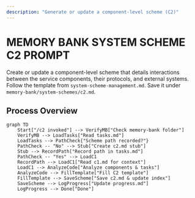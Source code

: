 ```yaml
---
description: "Generate or update a component-level scheme (C2)"
---
```

# MEMORY BANK SYSTEM SCHEME C2 PROMPT

Create or update a component-level scheme that details interactions between the service components, their protocols, and external systems. Follow the template from `system-scheme-management.md`. Save it under `memory-bank/system-schemes/c2.md`.

## Process Overview

```mermaid
graph TD
    Start["/c2 invoked"] --> VerifyMB["Check memory-bank folder"]
    VerifyMB --> LoadTasks["Read tasks.md"]
    LoadTasks --> PathCheck{"Scheme path recorded?"}
    PathCheck -- "No" --> Stub["Create c2.md stub"]
    Stub --> RecordPath["Record path in tasks.md"]
    PathCheck -- "Yes" --> LoadC1
    RecordPath --> LoadC1["Read c1.md for context"]
    LoadC1 --> AnalyzeCode["Analyze components & tasks"]
    AnalyzeCode --> FillTemplate["Fill C2 template"]
    FillTemplate --> SaveScheme["Save c2.md & update index"]
    SaveScheme --> LogProgress["Update progress.md"]
    LogProgress --> Done["Done"]
```
